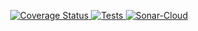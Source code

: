 <p align="center">
  <a href="https://coveralls.io/github/ULL-ESIT-INF-DSI-2324/ull-esit-inf-dsi-23-24-prct11-http-express-magic-app-OscarCordobesNavarro?branch=main">
    <img src="https://coveralls.io/repos/github/ULL-ESIT-INF-DSI-2324/ull-esit-inf-dsi-23-24-prct11-http-express-magic-app-OscarCordobesNavarro/badge.svg?branch=main" alt="Coverage Status">
  </a>
  <a href="https://github.com/ULL-ESIT-INF-DSI-2324/ull-esit-inf-dsi-23-24-prct11-http-express-magic-app-OscarCordobesNavarro/actions/workflows/node.js.yml">
    <img src="https://github.com/ULL-ESIT-INF-DSI-2324/ull-esit-inf-dsi-23-24-prct11-http-express-magic-app-OscarCordobesNavarro/actions/workflows/node.js.yml/badge.svg" alt="Tests">
  </a>
  <a href="https://github.com/ULL-ESIT-INF-DSI-2324/ull-esit-inf-dsi-23-24-prct11-http-express-magic-app-OscarCordobesNavarro/actions/workflows/sonarcloud.yml">
    <img src="https://github.com/ULL-ESIT-INF-DSI-2324/ull-esit-inf-dsi-23-24-prct11-http-express-magic-app-OscarCordobesNavarro/actions/workflows/sonarcloud.yml/badge.svg" alt="Sonar-Cloud">
  </a>
</p>
